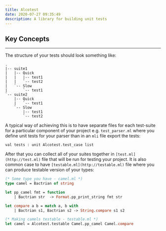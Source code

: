 ```yaml
---
title: Alcotest
date: 2020-07-27 09:35:49
description: A library for building unit tests
---
```


## Key Concepts

---

The structure of your tests should look something like: 

```
.
|-- suite1
|   |-- Quick
|   |   |-- test1
|   |   `-- test2
|   `-- Slow
|       `-- test1
`-- suite2
    |-- Quick
    |   `-- test1
    `-- Slow
        |-- test1
        `-- test2
```

A typical way of achieving this is to have separate files for each test-suite for a particular component of your project e.g. `test_parser.ml` where you define unit tests for your parser than in an `mli` file export the tests: 

```
val tests : unit Alcotest.test_case list
```

After that you can collect all of your suites together in `[test.ml](http://test.ml)` file that will be run for testing your project. It is also common case to have `[testable.ml](http://testable.ml)` file where you can produce testable version of your types: 

```ocaml
(* Some type you have - camel.ml *)
type camel = Bactrian of string 

let pp_camel fmt = function
	| Bactrian str  -> Format.pp_print_string fmt str 

let compare a b = match a, b with 
	| Bactrian s1, Bactrian s2 -> String.compare s1 s2

(* Making camels testable - testable.ml *) 
let camel = Alcotest.testable Camel.pp_camel Camel.compare
```
